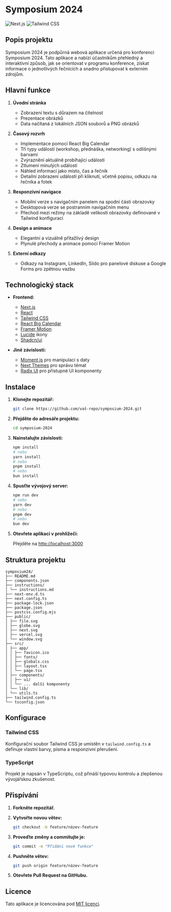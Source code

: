 # Symposium 2024

![Next.js](https://img.shields.io/badge/Next.js-12.0.7-blue)
![Tailwind CSS](https://img.shields.io/badge/Tailwind%20CSS-3.0.23-teal)

## Popis projektu

Symposium 2024 je podpůrná webová aplikace určená pro konferenci Symposium 2024. Tato aplikace a nabízí účastníkům přehledný a interaktivní způsob, jak se orientovat v programu konference, získat informace o jednotlivých řečnících a snadno přistupovat k externím zdrojům.

## Hlavní funkce

1. **Úvodní stránka**
   - Zobrazení textu s důrazem na čitelnost
   - Prezentace obrázků
   - Data načítaná z lokálních JSON souborů a PNG obrázků

2. **Časový rozvrh**
   - Implementace pomocí React Big Calendar
   - Tři typy událostí (workshop, přednáška, networking) s odlišnými barvami
   - Zvýraznění aktuálně probíhající události
   - Ztlumení minulých událostí
   - Náhled informací jako místo, čas a řečník
   - Detailní zobrazení událostí při kliknutí, včetně popisu, odkazu na řečníka a fotek

3. **Responzivní navigace**
   - Mobilní verze s navigačním panelem na spodní části obrazovky
   - Desktopová verze se postranním navigačním menu
   - Přechod mezi režimy na základě velikosti obrazovky definované v Tailwind konfiguraci

4. **Design a animace**
   - Elegantní a vizuálně přitažlivý design
   - Plynulé přechody a animace pomocí Framer Motion

5. **Externí odkazy**
   - Odkazy na Instagram, LinkedIn, Slido pro panelové diskuse a Google Forms pro zpětnou vazbu

## Technologický stack

- **Frontend:**
  - [Next.js](https://nextjs.org)
  - [React](https://reactjs.org)
  - [Tailwind CSS](https://tailwindcss.com)
  - [React Big Calendar](https://github.com/jquense/react-big-calendar)
  - [Framer Motion](https://www.framer.com/motion/)
  - [Lucide](https://lucide.dev) ikony
  - [Shadcn/ui](https://shadcn.com/ui)

- **Jiné závislosti:**
  - [Moment.js](https://momentjs.com) pro manipulaci s daty
  - [Next Themes](https://github.com/pacocoursey/next-themes) pro správu témat
  - [Radix UI](https://www.radix-ui.com) pro přístupné UI komponenty

## Instalace

1. **Klonejte repozitář:**

   ```bash
   git clone https://github.com/vaš-repo/symposium-2024.git
   ```

2. **Přejděte do adresáře projektu:**

   ```bash
   cd symposium-2024
   ```

3. **Nainstalujte závislosti:**

   ```bash
   npm install
   # nebo
   yarn install
   # nebo
   pnpm install
   # nebo
   bun install
   ```

4. **Spusťte vývojový server:**

   ```bash
   npm run dev
   # nebo
   yarn dev
   # nebo
   pnpm dev
   # nebo
   bun dev
   ```

5. **Otevřete aplikaci v prohlížeči:**

   Přejděte na [http://localhost:3000](http://localhost:3000)

## Struktura projektu
```
symposium24/
├── README.md
├── components.json
├── instructions/
│ └── instructions.md
├── next-env.d.ts
├── next.config.ts
├── package-lock.json
├── package.json
├── postcss.config.mjs
├── public/
│ ├── file.svg
│ ├── globe.svg
│ ├── next.svg
│ ├── vercel.svg
│ └── window.svg
├── src/
│ ├── app/
│ │ ├── favicon.ico
│ │ ├── fonts/
│ │ ├── globals.css
│ │ ├── layout.tsx
│ │ └── page.tsx
│ ├── components/
│ │ ├── ui/
│ │ └── ... další komponenty
│ └── lib/
│ └── utils.ts
├── tailwind.config.ts
└── tsconfig.json
```


## Konfigurace

### Tailwind CSS

Konfigurační soubor Tailwind CSS je umístěn v `tailwind.config.ts` a definuje vlastní barvy, písma a responzivní přerušení.

### TypeScript

Projekt je napsán v TypeScriptu, což přináší typovou kontrolu a zlepšenou vývojářskou zkušenost.

## Přispívání

1. **Forkněte repozitář.**
2. **Vytvořte novou větev:**

   ```bash
   git checkout -b feature/název-feature
   ```

3. **Proveďte změny a commitujte je:**

   ```bash
   git commit -m "Přidání nové funkce"
   ```

4. **Pushněte větev:**

   ```bash
   git push origin feature/název-feature
   ```

5. **Otevřete Pull Request na GitHubu.**

## Licence

Tato aplikace je licencována pod [MIT licencí](LICENSE).

